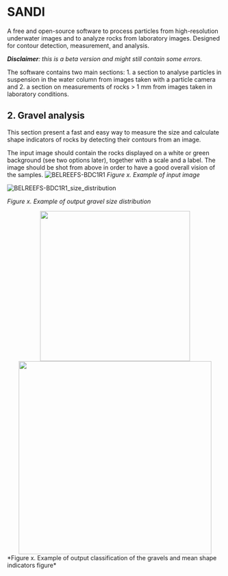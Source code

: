 # SANDI
A free and open-source software to process particles from high-resolution underwater images and to analyze rocks from laboratory images. Designed for contour detection, measurement, and analysis. 

***Disclaimer**: this is a beta version and might still contain some errors.*

The software contains two main sections: 1. a section to analyse particles in suspension in the water column from images taken with a particle camera and 2. a section on measurements of rocks > 1 mm from images taken in laboratory conditions.

## 2. Gravel analysis
This section present a fast and easy way to measure the size and calculate shape indicators of rocks by detecting their contours from an image.

The input image should contain the rocks displayed on a white or green background (see two options later), together with a scale and a label. The image should be shot from above in order to have a good overall vision of the samples.
![BELREEFS-BDC1R1](https://github.com/user-attachments/assets/cbef9ba1-d010-4da7-aac0-781acc2a9078)
*Figure x. Example of input image*

![BELREEFS-BDC1R1_size_distribution](https://github.com/user-attachments/assets/819ddeaa-168d-446d-a835-012eb69935df)

*Figure x. Example of output gravel size distribution*

<div align="center">
  <img src="https://github.com/user-attachments/assets/dbc545f0-8693-451b-b8a4-d7b2e8741821" width="350"><img src="https://github.com/user-attachments/assets/0f187742-e9ff-4440-8dff-cadd8c3ed752" width="450">
</div>
*Figure x. Example of output classification of the gravels and mean shape indicators figure*

